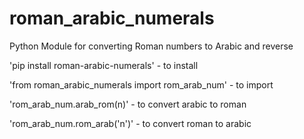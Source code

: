 # roman_arabic_numerals

Python Module for converting Roman numbers to Arabic and reverse

'pip install roman-arabic-numerals' - to install

'from roman_arabic_numerals import rom_arab_num' - to import

'rom_arab_num.arab_rom(n)' - to convert arabic to roman

'rom_arab_num.rom_arab('n')' - to convert roman to arabic

